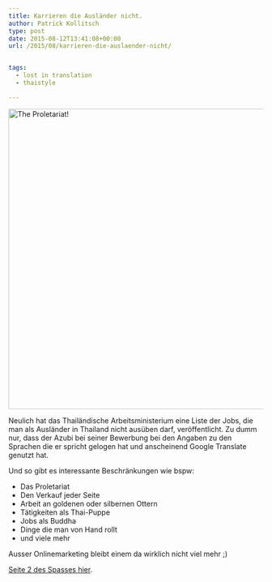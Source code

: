 ```yaml
---
title: Karrieren die Ausländer nicht.
author: Patrick Kollitsch
type: post
date: 2015-08-12T13:41:08+00:00
url: /2015/08/karrieren-die-auslaender-nicht/


tags:
  - lost in translation
  - thaistyle

---
```

<a data-flickr-embed="true" href="https://www.flickr.com/photos/schreibblogade/20326739948/in/dateposted-public/" title="The Proletariat!"><img src="https://farm1.staticflickr.com/526/20326739948_4629166c55_c.jpg" width="800" height="593" alt="The Proletariat!" /></a>

Neulich hat das Thail&auml;ndische Arbeitsministerium eine Liste der Jobs, die man als Ausl&auml;nder in Thailand nicht aus&uuml;ben darf, ver&ouml;ffentlicht. Zu dumm nur, dass der Azubi bei seiner Bewerbung bei den Angaben zu den Sprachen die er spricht gelogen hat und anscheinend Google Translate genutzt hat. 

Und so gibt es interessante Beschr&auml;nkungen wie bspw:

  * Das Proletariat
  * Den Verkauf jeder Seite
  * Arbeit an goldenen oder silbernen Ottern
  * T&auml;tigkeiten als Thai-Puppe
  * Jobs als Buddha
  * Dinge die man von Hand rollt
  * und viele mehr

Ausser Onlinemarketing bleibt einem da wirklich nicht viel mehr ;)

<a href="https://www.flickr.com/photos/schreibblogade/19893884433/in/dateposted-public/" target="_blank">Seite 2 des Spasses hier</a>.